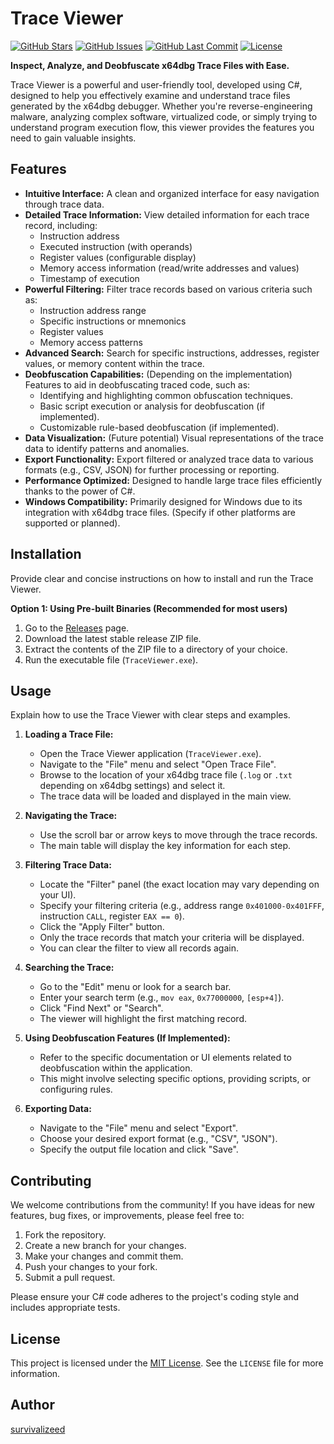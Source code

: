 # Trace Viewer

[![GitHub Stars](https://img.shields.io/github/stars/survivalizeed/trace-viewer?style=social)](https://github.com/survivalizeed/TraceViewer)
[![GitHub Issues](https://img.shields.io/github/issues/survivalizeed/trace-viewer)](https://github.com/survivalizeed/TraceViewer/issues)
[![GitHub Last Commit](https://img.shields.io/github/last-commit/survivalizeed/trace-viewer)](https://github.com/survivalizeed/TraceViewer/commits/main)
[![License](https://img.shields.io/github/license/survivalizeed/trace-viewer)](https://github.com/survivalizeed/TraceViewer/blob/main/LICENSE)

**Inspect, Analyze, and Deobfuscate x64dbg Trace Files with Ease.**

Trace Viewer is a powerful and user-friendly tool, developed using C#, designed to help you effectively examine and understand trace files generated by the x64dbg debugger. Whether you're reverse-engineering malware, analyzing complex software, virtualized code, or simply trying to understand program execution flow, this viewer provides the features you need to gain valuable insights.

## Features

* **Intuitive Interface:** A clean and organized interface for easy navigation through trace data.
* **Detailed Trace Information:** View detailed information for each trace record, including:
    * Instruction address
    * Executed instruction (with operands)
    * Register values (configurable display)
    * Memory access information (read/write addresses and values)
    * Timestamp of execution
* **Powerful Filtering:** Filter trace records based on various criteria such as:
    * Instruction address range
    * Specific instructions or mnemonics
    * Register values
    * Memory access patterns
* **Advanced Search:** Search for specific instructions, addresses, register values, or memory content within the trace.
* **Deobfuscation Capabilities:** (Depending on the implementation) Features to aid in deobfuscating traced code, such as:
    * Identifying and highlighting common obfuscation techniques.
    * Basic script execution or analysis for deobfuscation (if implemented).
    * Customizable rule-based deobfuscation (if implemented).
* **Data Visualization:** (Future potential) Visual representations of the trace data to identify patterns and anomalies.
* **Export Functionality:** Export filtered or analyzed trace data to various formats (e.g., CSV, JSON) for further processing or reporting.
* **Performance Optimized:** Designed to handle large trace files efficiently thanks to the power of C#.
* **Windows Compatibility:** Primarily designed for Windows due to its integration with x64dbg trace files. (Specify if other platforms are supported or planned).

## Installation

Provide clear and concise instructions on how to install and run the Trace Viewer.

**Option 1: Using Pre-built Binaries (Recommended for most users)**

1.  Go to the [Releases](https://github.com/survivalizeed/trace-viewer/releases) page.
2.  Download the latest stable release ZIP file.
3.  Extract the contents of the ZIP file to a directory of your choice.
4.  Run the executable file (`TraceViewer.exe`).

## Usage

Explain how to use the Trace Viewer with clear steps and examples.

1.  **Loading a Trace File:**
    * Open the Trace Viewer application (`TraceViewer.exe`).
    * Navigate to the "File" menu and select "Open Trace File".
    * Browse to the location of your x64dbg trace file (`.log` or `.txt` depending on x64dbg settings) and select it.
    * The trace data will be loaded and displayed in the main view.

2.  **Navigating the Trace:**
    * Use the scroll bar or arrow keys to move through the trace records.
    * The main table will display the key information for each step.

3.  **Filtering Trace Data:**
    * Locate the "Filter" panel (the exact location may vary depending on your UI).
    * Specify your filtering criteria (e.g., address range `0x401000-0x401FFF`, instruction `CALL`, register `EAX == 0`).
    * Click the "Apply Filter" button.
    * Only the trace records that match your criteria will be displayed.
    * You can clear the filter to view all records again.

4.  **Searching the Trace:**
    * Go to the "Edit" menu or look for a search bar.
    * Enter your search term (e.g., `mov eax`, `0x77000000`, `[esp+4]`).
    * Click "Find Next" or "Search".
    * The viewer will highlight the first matching record.

5.  **Using Deobfuscation Features (If Implemented):**
    * Refer to the specific documentation or UI elements related to deobfuscation within the application.
    * This might involve selecting specific options, providing scripts, or configuring rules.

6.  **Exporting Data:**
    * Navigate to the "File" menu and select "Export".
    * Choose your desired export format (e.g., "CSV", "JSON").
    * Specify the output file location and click "Save".

## Contributing

We welcome contributions from the community! If you have ideas for new features, bug fixes, or improvements, please feel free to:

1.  Fork the repository.
2.  Create a new branch for your changes.
3.  Make your changes and commit them.
4.  Push your changes to your fork.
5.  Submit a pull request.

Please ensure your C# code adheres to the project's coding style and includes appropriate tests.

## License

This project is licensed under the [MIT License](LICENSE). See the `LICENSE` file for more information.

## Author

[survivalizeed](https://github.com/survivalizeed)
